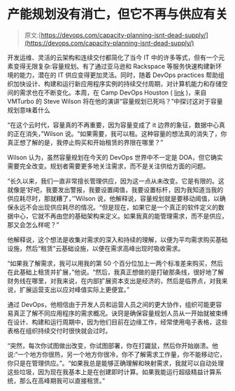 # 产能规划没有消亡，但它不再与供应有关

> 原文:[https://devops.com/capacity-planning-isnt-dead-supply/](https://devops.com/capacity-planning-isnt-dead-supply/)

开发运维、灵活的云架构和连续交付都简化了当今 IT 中的许多等式，但有一个元素变得无限复杂:容量规划。有了通过亚马逊和 Rackspace 等服务快速构建新环境的能力，潜在的 IT 供应变得更加灵活。同时，随着 DevOps practices 帮助组织加快设计、构建和运行新应用程序实例的持续交付周期，对计算机能力和存储空间的需求也在不断变化。本周，在 Camp DevOps Houston ( [link](http://www.campdevops.com) )，来自 VMTurbo 的 Steve Wilson 将在他的演讲“容量规划已死吗？”中探讨这对于容量规划意味着什么

“在这个云时代，容量真的不再重要，因为容量变成了 it 边界的象征，数据中心真的正在消失，”Wilson 说。“如果需要，我可以租。这种容量的想法真的消失了，你真正想了解的是，我停止购买和开始租赁的界限在哪里？”

Wilson 认为，虽然容量规划在今天的 DevOps 世界中不一定是 DOA，但它确实需要完全改变。规划者需要更多地关注需求，而不是关注供给方面的问题。

“长久以来，我们一直非常擅长管理供应，因为这一点从未改变。它是有限的。这就像是‘好吧，我要发出警报，我要设置阈值，我要设置标杆，因为我知道当我的供应耗尽时，那就糟了，’”Wilson 说，他解释说，容量规划就是要移动阈值，以确保永远不会出现供应耗尽的情况。“但是现在，如果它是一个真正的软件定义的数据中心，它就不再由您的基础架构来定义。如果我真的能管理需求，而不是供应，那又会怎么样呢？”

他解释说，这个想法是收集对需求的深入和持续的理解，以便为平均需求购买基础设施，然后“租赁”云基础设施，以便在需求高峰出现时吸收需求。

“如果我了解需求，我可以用我的第 50 个百分位加上一两个标准差来购买，然后在此基础上租赁并扩展，”他说。“然后，我真正想做的是打破那条线，很好地了解财务线在哪里，对我来说，在内部扩展资本支出是经济的，然后是临界点，对我来说，扩展运营支出以应对峰值实际上更便宜。”

通过 DevOps，他相信由于开发人员和运营人员之间的更大协作，组织可能更容易真正了解不同应用程序的需求概况。诀窍是确保容量规划人员从一开始就被束缚在设计、构建和运行周期中，因为他们目前在边缘工作，经常使用电子表格，这些表格在组织持续交付时很快就会过时。

“突然，每次你试图做出改变，你试图部署，你在打鼹鼠，然后你开始崩溃。他说:“一个地方你很热，另一个地方你很冷，你不了解需求工作量，你不能移动它，你只是在管理供应。”。“如果我总是能够正确理解和映射需求，我就可以自动处理这些垃圾，因为现在我基本上是在创建即时计算。如果我能运行超级精益计算系统，那么在高峰期我可以直接租赁。”